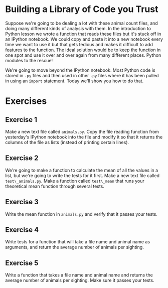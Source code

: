 Building a Library of Code you Trust
====================================

Suppose we're going to be dealing a lot with these animal count files,
and doing many different kinds of analysis with them. In the
introduction to Python lesson we wrote a function that reads these files
but it's stuck off in an IPython notebook. We could copy and paste it
into a new notebook every time we want to use it but that gets tedious
and makes it difficult to add features to the function. The ideal
solution would be to keep the function in one spot and use it over and
over again from many different places. Python modules to the rescue!

We're going to move beyond the IPython notebook. Most Python code is
stored in `.py` files and then used in other `.py` files where it
has been pulled in using an `import` statement. Today we'll show you
how to do that.

Exercises
=========

Exercise 1
----------

Make a new text file called `animals.py`. Copy the file reading
function from yesterday's IPython notebook into the file and modify it
so that it returns the columns of the file as lists (instead of printing
certain lines).

Exercise 2
----------

We're going to make a function to calculate the mean of all the values
in a list, but we're going to write the tests for it first. Make a new
text file called `test\_animals.py`. Make a function called
`test\_mean` that runs your theoretical mean function through several
tests.

Exercise 3
----------

Write the mean function in `animals.py` and verify that it passes your
tests.

Exercise 4
----------

Write tests for a function that will take a file name and animal name as
arguments, and return the average number of animals per sighting.

Exercise 5
----------

Write a function that takes a file name and animal name and returns the
average number of animals per sighting. Make sure it passes your tests.
